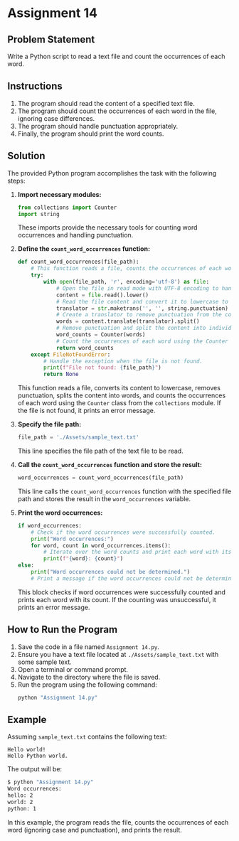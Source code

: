 # Assignment 14

## Problem Statement

Write a Python script to read a text file and count the occurrences of each word.

## Instructions

1. The program should read the content of a specified text file.
2. The program should count the occurrences of each word in the file, ignoring case differences.
3. The program should handle punctuation appropriately.
4. Finally, the program should print the word counts.

## Solution

The provided Python program accomplishes the task with the following steps:

1. **Import necessary modules:**
   ```python
   from collections import Counter
   import string
   ```
   These imports provide the necessary tools for counting word occurrences and handling punctuation.

2. **Define the `count_word_occurrences` function:**
   ```python
   def count_word_occurrences(file_path):
       # This function reads a file, counts the occurrences of each word, and returns a dictionary with the word counts.
       try:
           with open(file_path, 'r', encoding='utf-8') as file:
               # Open the file in read mode with UTF-8 encoding to handle special characters.
               content = file.read().lower()
               # Read the file content and convert it to lowercase to ignore case differences.
               translator = str.maketrans('', '', string.punctuation)
               # Create a translator to remove punctuation from the content.
               words = content.translate(translator).split()
               # Remove punctuation and split the content into individual words.
               word_counts = Counter(words)
               # Count the occurrences of each word using the Counter class.
               return word_counts
       except FileNotFoundError:
           # Handle the exception when the file is not found.
           print(f"File not found: {file_path}")
           return None
   ```
   This function reads a file, converts its content to lowercase, removes punctuation, splits the content into words, and counts the occurrences of each word using the `Counter` class from the `collections` module. If the file is not found, it prints an error message.

3. **Specify the file path:**
   ```python
   file_path = './Assets/sample_text.txt'
   ```
   This line specifies the file path of the text file to be read.

4. **Call the `count_word_occurrences` function and store the result:**
   ```python
   word_occurrences = count_word_occurrences(file_path)
   ```
   This line calls the `count_word_occurrences` function with the specified file path and stores the result in the `word_occurrences` variable.

5. **Print the word occurrences:**
   ```python
   if word_occurrences:
       # Check if the word occurrences were successfully counted.
       print("Word occurrences:")
       for word, count in word_occurrences.items():
           # Iterate over the word counts and print each word with its count.
           print(f"{word}: {count}")
   else:
       print("Word occurrences could not be determined.")
       # Print a message if the word occurrences could not be determined.
   ```
   This block checks if word occurrences were successfully counted and prints each word with its count. If the counting was unsuccessful, it prints an error message.

## How to Run the Program

1. Save the code in a file named `Assignment 14.py`.
2. Ensure you have a text file located at `./Assets/sample_text.txt` with some sample text.
3. Open a terminal or command prompt.
4. Navigate to the directory where the file is saved.
5. Run the program using the following command:
   ```sh
   python "Assignment 14.py"
   ```

## Example

Assuming `sample_text.txt` contains the following text:
```
Hello world!
Hello Python world.
```

The output will be:
```sh
$ python "Assignment 14.py"
Word occurrences:
hello: 2
world: 2
python: 1
```

In this example, the program reads the file, counts the occurrences of each word (ignoring case and punctuation), and prints the result.
